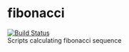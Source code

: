 # fibonacci
[![Build Status](http://ec2-35-157-169-247.eu-central-1.compute.amazonaws.com/buildStatus/icon?job=fibonacci)](http://ec2-35-157-169-247.eu-central-1.compute.amazonaws.com/job/fibonacci/)
<br>Scripts calculating fibonacci sequence
